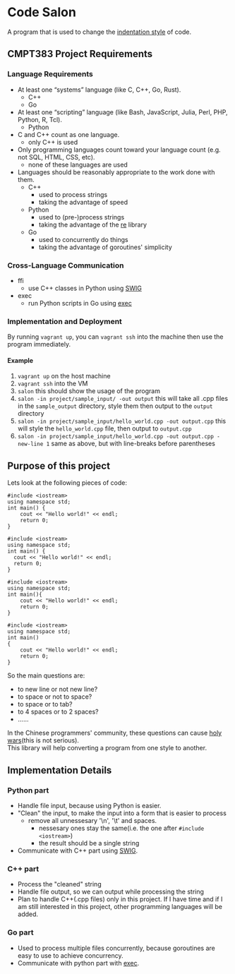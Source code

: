 # Code Salon
A program that is used to change the [indentation style](https://en.wikipedia.org/wiki/Indentation_style) of code.

## CMPT383 Project Requirements
### Language Requirements
* At least one “systems” language (like C, C++, Go, Rust).
    * C++
    * Go
* At least one “scripting” language (like Bash, JavaScript, Julia, Perl, PHP, Python, R, Tcl).
    * Python
* C and C++ count as one language.
    * only C++ is used
* Only programming languages count toward your language count (e.g. not SQL, HTML, CSS, etc).
    * none of these languages are used
* Languages should be reasonably appropriate to the work done with them.
    * C++
        * used to process strings
        * taking the advantage of speed
    * Python
        * used to (pre-)process strings
        * taking the advantage of the [re](https://docs.python.org/3/library/re.html) library
    * Go
        * used to concurrently do things
        * taking the advantage of goroutines' simplicity

### Cross-Language Communication
* ffi
    * use C++ classes in Python using [SWIG](http://www.swig.org/Doc1.3/Python.html)
* exec
    * run Python scripts in Go using [exec](https://tutorialedge.net/golang/executing-system-commands-with-golang/)

### Implementation and Deployment
By running `vagrant up`, you can `vagrant ssh` into the machine then use the program immediately.  

#### Example
1. `vagrant up` on the host machine
2. `vagrant ssh` into the VM
3. `salon` this should show the usage of the program
4. `salon -in project/sample_input/ -out output` this will take all .cpp files in the `sample_output` directory, style them then output to the `output` directory
5. `salon -in project/sample_input/hello_world.cpp -out output.cpp` this will style the `hello_world.cpp` file, then output to `output.cpp`
6. `salon -in project/sample_input/hello_world.cpp -out output.cpp -new-line 1` same as above, but with line-breaks before parentheses 



## Purpose of this project
Lets look at the following pieces of code:
```
#include <iostream>
using namespace std;
int main() {
    cout << "Hello world!" << endl;
    return 0;
}
```
```
#include <iostream>
using namespace std;
int main() {
  cout << "Hello world!" << endl;
  return 0;
}
```
```
#include <iostream>
using namespace std;
int main(){
    cout << "Hello world!" << endl;
    return 0;
}
```
```
#include <iostream>
using namespace std;
int main()
{
    cout << "Hello world!" << endl;
    return 0;
}
```
So the main questions are:
* to new line or not new line?
* to space or not to space?
* to space or to tab?
* to 4 spaces or to 2 spaces?
* ......

In the Chinese programmers' community, these questions can cause [holy wars](https://code2048.com/series/%E5%9C%A3%E6%88%98%E7%B3%BB%E5%88%97/)(this is not serious).  
This library will help converting a program from one style to another.  

## Implementation Details
### Python part
* Handle file input, because using Python is easier.
* "Clean" the input, to make the input into a form that is easier to process
    * remove all unnessesary '\n', '\t' and spaces.
        * nessesary ones stay the same(i.e. the one after `#include <iostream>`)
        * the result should be a single string
* Communicate with C++ part using [SWIG](http://www.swig.org/Doc1.3/Python.html).  

### C++ part
* Process the "cleaned" string
* Handle file output, so we can output while processing the string
* Plan to handle C++(.cpp files) only in this project. If I have time and if I am still interested in this project, other programming languages will be added.

### Go part
* Used to process multiple files concurrently, because goroutines are easy to use to achieve concurrency.
* Communicate with python part with [exec](https://tutorialedge.net/golang/executing-system-commands-with-golang/).
